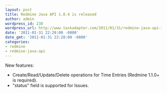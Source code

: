 ```yaml
---
layout: post
title: Redmine Java API 1.0.4 is released
author: admin
wordpress_id: 238
wordpress_url: http://www.taskadapter.com/2011/01/31/redmine-java-api-1-0-4-is-released/
date: '2011-01-31 22:28:00 -0800'
date_gmt: '2011-01-31 22:28:00 -0800'
categories:
- redmine
- redmine-java-api
---
```


New features:

* Create/Read/Update/Delete operations for Time Entries (Redmine 1.1.0+ is required).
* "status" field is supported for Issues.

